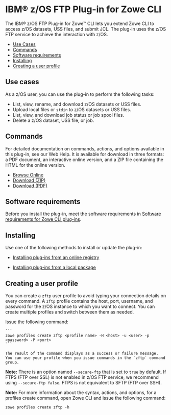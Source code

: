# IBM® z/OS FTP Plug-in for Zowe CLI

The IBM® z/OS FTP Plug-in for Zowe&trade; CLI lets you extend Zowe CLI to access z/OS datasets, USS files, and submit JCL. The plug-in uses the z/OS FTP service to achieve the interaction with z/OS.

  - [Use Cases](#use-cases)
  - [Commands](#commands)
  - [Software requirements](#software-requirements)
  - [Installing](#installing)
  - [Creating a user profile](#creating-a-user-profile)

## Use cases

As a z/OS user, you can use the plug-in to perform the following tasks:

  - List, view, rename, and download z/OS datasets or USS files.
  - Upload local files or `stdin` to z/OS datasets or USS files.
  - List, view, and download job status or job spool files.
  - Delete a z/OS dataset, USS file, or job.

## Commands

For detailed documentation on commands, actions, and options available in this plug-in, see our Web Help. It is available for download in three formats: a PDF document, an interactive online version, and a ZIP file containing the HTML for the online version.

- <a href="/v1.15.x/web_help/index.html" target="_blank">Browse Online</a>
- <a href="/v1.15.x/zowe_web_help.zip" target="_blank">Download (ZIP)</a>
- <a href="/v1.15.x/CLIReference_Zowe.pdf" target="_blank">Download (PDF)</a>

## Software requirements

Before you install the plug-in, meet the software requirements in [Software requirements for Zowe CLI plug-ins](cli-swreqplugins.md).

## Installing

Use one of the following methods to install or update the plug-in:

- [Installing plug-ins from an online registry](cli-installplugins.md#installing-plug-ins-from-an-online-registry)

- [Installing plug-ins from a local package](cli-installplugins.md#installing-plug-ins-from-a-local-package)

## Creating a user profile

You can create a `zftp` user profile to avoid typing your connection details on every command. A `zftp` profile contains the host, port, username, and password for the z/OS instance to which you want to connect. You can create multiple profiles and switch between them as needed.

Issue the following command:

    ```
    zowe profiles create zftp <profile name> -H <host> -u <user> -p <password> -P <port>
    ```

    The result of the command displays as a success or failure message. You can use your profile when you issue commands in the `zftp` command group.

**Note:** There is an option named `--secure-ftp` that is set to `true` by default. If FTPS (FTP over SSL) is not enabled in z/OS FTP service, we recommend using `--secure-ftp false`. FTPS is not equivalent to SFTP (FTP over SSH).

**Note:** For more information about the syntax, actions, and options, for a profiles create command, open Zowe CLI and issue the following command:

```
zowe profiles create zftp -h
```

